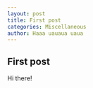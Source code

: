 ```yaml
---
layout: post
title: First post
categories: Miscellaneous
author: Haaa uauaua uaua
---
```


## First post

Hi there!
